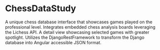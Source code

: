 # ChessDataStudy

A unique chess database interface that showcases
games played on the professional level. Integrates embedded chess
analysis boards leveraging the Lichess API. A detail view showcasing
selected games with greater spotlight. Utilizes the
DjangoRestFramework to transform the Django database into Angular
accessible JSON format.
